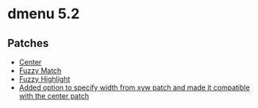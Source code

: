 # dmenu 5.2
## Patches
* [Center](https://tools.suckless.org/dmenu/patches/center/)
* [Fuzzy Match](https://tools.suckless.org/dmenu/patches/fuzzymatch/)
* [Fuzzy Highlight](https://tools.suckless.org/dmenu/patches/fuzzyhighlight/)
* [Added option to specify width from xyw patch and made it compatible with the center patch](https://github.com/BetaLost/dmenu/commit/ef320f30fe4d54f327fda994a406893866d104d7)
